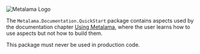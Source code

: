 ﻿![Metalama Logo](https://raw.githubusercontent.com/postsharp/Metalama/master/images/metalama-by-postsharp.svg)

The `Metalama.Documentation.QuickStart` package contains aspects used by the documentation
chapter [Using Metalama](https://doc.metalama.net/conceptual/using), where the user learns how to use aspects but not
how to build them.

This package must never be used in production code.